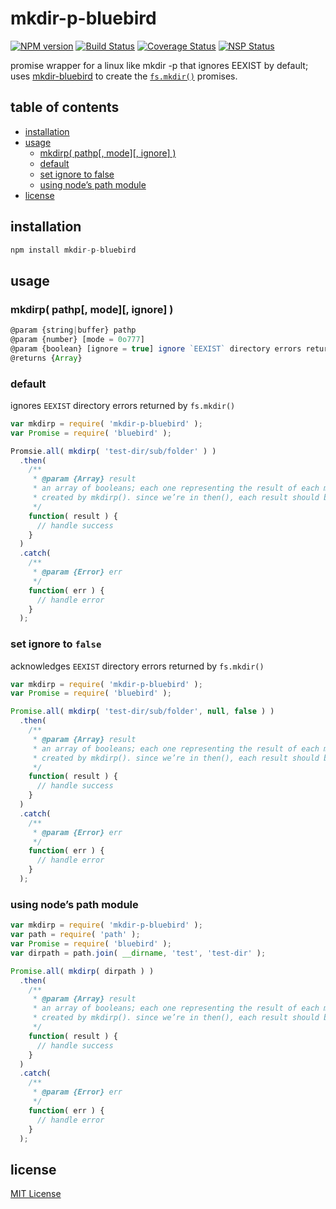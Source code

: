 # mkdir-p-bluebird
[![NPM version][npm-image]][npm-url] [![Build Status][travis-image]][travis-url] [![Coverage Status][coveralls-image]][coveralls-url] [![NSP Status][nsp-image]][nsp-url]

promise wrapper for a linux like mkdir -p that ignores EEXIST by default; uses [mkdir-bluebird][mkdir-bluebird-url] to create the [`fs.mkdir()`][fs-mkdir] promises.

## table of contents
* [installation](#installation)
* [usage](#usage)
    * [mkdirp( pathp[, mode][, ignore] )](#mkdirp-pathp-mode-ignore-)
    * [default](#default)
    * [set ignore to false](#set-ignore-to-false)
    * [using node’s path module](#using-nodes-path-module)
* [license](#license)

## installation
```javascript
npm install mkdir-p-bluebird
```

## usage
### mkdirp( pathp[, mode][, ignore] )
```javascript
@param {string|buffer} pathp
@param {number} [mode = 0o777]
@param {boolean} [ignore = true] ignore `EEXIST` directory errors returned by `fs.mkdir()`
@returns {Array}
```

### default
ignores `EEXIST` directory errors returned by `fs.mkdir()`
```javascript
var mkdirp = require( 'mkdir-p-bluebird' );
var Promise = require( 'bluebird' );

Promsie.all( mkdirp( 'test-dir/sub/folder' ) )
  .then(
    /**
     * @param {Array} result
     * an array of booleans; each one representing the result of each mkdir() promise
     * created by mkdirp(). since we’re in then(), each result should be `true`
     */
    function( result ) {
      // handle success
    }
  )
  .catch(
    /**
     * @param {Error} err
     */
    function( err ) {
      // handle error
    }
  );
```

### set ignore to `false`
acknowledges `EEXIST` directory errors returned by `fs.mkdir()`
```javascript
var mkdirp = require( 'mkdir-p-bluebird' );
var Promise = require( 'bluebird' );

Promise.all( mkdirp( 'test-dir/sub/folder', null, false ) )
  .then(
    /**
     * @param {Array} result
     * an array of booleans; each one representing the result of each mkdir() promise
     * created by mkdirp(). since we’re in then(), each result should be `true`
     */
    function( result ) {
      // handle success
    }
  )
  .catch(
    /**
     * @param {Error} err
     */
    function( err ) {
      // handle error
    }
  );
```

### using node’s path module
```javascript
var mkdirp = require( 'mkdir-p-bluebird' );
var path = require( 'path' );
var Promise = require( 'bluebird' );
var dirpath = path.join( __dirname, 'test', 'test-dir' );

Promise.all( mkdirp( dirpath ) )
  .then(
    /**
     * @param {Array} result
     * an array of booleans; each one representing the result of each mkdir() promise
     * created by mkdirp(). since we’re in then(), each result should be `true`
     */
    function( result ) {
      // handle success
    }
  )
  .catch(
    /**
     * @param {Error} err
     */
    function( err ) {
      // handle error
    }
  );
```

## license
[MIT License][mit-license]

[bluebird]: https://www.npmjs.com/package/bluebird
[coveralls-image]: https://coveralls.io/repos/github/dan-nl/mkdir-bluebird/badge.svg?branch=master
[coveralls-url]: https://coveralls.io/github/dan-nl/mkdir-bluebird?branch=master
[fs-mkdir]: https://nodejs.org/api/fs.html#fs_fs_mkdir_path_mode_callback
[mit-license]: https://raw.githubusercontent.com/dan-nl/mkdir-p-bluebird/master/license.txt
[mkdir-bluebird-url]: https://www.npmjs.com/package/mkdir-bluebird
[npm-image]: https://img.shields.io/npm/v/mkdir-p-bluebird.svg
[npm-url]: https://www.npmjs.com/package/mkdir-p-bluebird
[nsp-image]: https://nodesecurity.io/orgs/githubdan-nl/projects/3c923e3f-b2bd-49c0-8dcd-47a13b2c31cb/badge
[nsp-url]: https://nodesecurity.io/orgs/githubdan-nl/projects/3c923e3f-b2bd-49c0-8dcd-47a13b2c31cb
[travis-image]: https://travis-ci.org/dan-nl/mkdir-p-bluebird.svg?branch=master
[travis-url]: https://travis-ci.org/dan-nl/mkdir-p-bluebird
